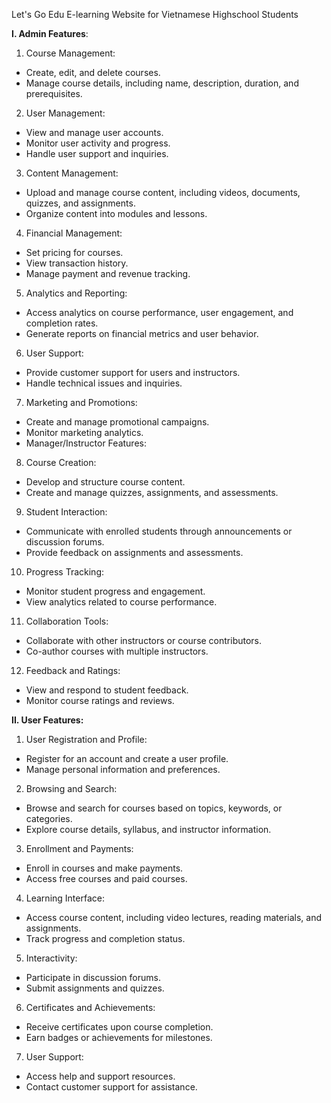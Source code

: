 Let's Go Edu E-learning Website for Vietnamese Highschool Students

**I. Admin Features**:

1. Course Management:

- Create, edit, and delete courses.
- Manage course details, including name, description, duration, and prerequisites.

2. User Management:

- View and manage user accounts. 
- Monitor user activity and progress. 
- Handle user support and inquiries.

3. Content Management:

- Upload and manage course content, including videos, documents, quizzes, and assignments.
- Organize content into modules and lessons.

4. Financial Management:

- Set pricing for courses.
- View transaction history.
- Manage payment and revenue tracking.

5. Analytics and Reporting:
- Access analytics on course performance, user engagement, and completion rates.
- Generate reports on financial metrics and user behavior.

6. User Support:

- Provide customer support for users and instructors.
- Handle technical issues and inquiries. 

7. Marketing and Promotions:

- Create and manage promotional campaigns.
- Monitor marketing analytics.
- Manager/Instructor Features:

8. Course Creation:

- Develop and structure course content.
- Create and manage quizzes, assignments, and assessments.

9. Student Interaction:

- Communicate with enrolled students through announcements or discussion forums.
- Provide feedback on assignments and assessments.

10. Progress Tracking:

- Monitor student progress and engagement.
- View analytics related to course performance.

11. Collaboration Tools:

- Collaborate with other instructors or course contributors.
- Co-author courses with multiple instructors.

12. Feedback and Ratings:

- View and respond to student feedback.
- Monitor course ratings and reviews.

**II. User Features:**

1. User Registration and Profile:

- Register for an account and create a user profile.
- Manage personal information and preferences.

2. Browsing and Search:

- Browse and search for courses based on topics, keywords, or categories.
- Explore course details, syllabus, and instructor information.

3. Enrollment and Payments:

- Enroll in courses and make payments.
- Access free courses and paid courses.

4. Learning Interface:

- Access course content, including video lectures, reading materials, and assignments.
- Track progress and completion status.

5. Interactivity:

- Participate in discussion forums.
- Submit assignments and quizzes.

6. Certificates and Achievements:

- Receive certificates upon course completion.
- Earn badges or achievements for milestones.

7. User Support:

- Access help and support resources.
- Contact customer support for assistance.
